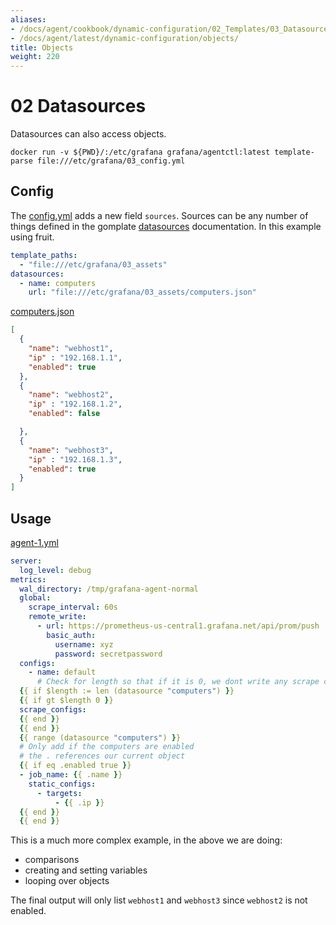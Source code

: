 ```yaml
---
aliases:
- /docs/agent/cookbook/dynamic-configuration/02_Templates/03_Datasource_and_Objects/
- /docs/agent/latest/dynamic-configuration/objects/
title: Objects
weight: 220
---
```


# 02 Datasources

Datasources can also access objects.

`docker run -v ${PWD}/:/etc/grafana grafana/agentctl:latest template-parse file:///etc/grafana/03_config.yml`


## Config

The [config.yml](https://github.com/grafana/agent/blob/main/docs/sources/cookbook/dynamic-configuration/02_Templates/02_config.yml) adds a new field `sources`. Sources can be any number of things defined in the gomplate [datasources](https://docs.gomplate.ca/datasources/) documentation. In this example using fruit.

```yaml
template_paths:
  - "file:///etc/grafana/03_assets"
datasources:
  - name: computers
    url: "file:///etc/grafana/03_assets/computers.json"
```

[computers.json](https://github.com/grafana/agent/blob/main/docs/sources/cookbook/dynamic-configuration/02_Templates/03_assets/computers.json)

```json
[
  {
    "name": "webhost1",
    "ip" : "192.168.1.1",
    "enabled": true
  },
  {
    "name": "webhost2",
    "ip" : "192.168.1.2",
    "enabled": false

  },
  {
    "name": "webhost3",
    "ip" : "192.168.1.3",
    "enabled": true
  }
]
```

## Usage

[agent-1.yml](https://github.com/grafana/agent/blob/main/docs/sources/cookbook/dynamic-configuration/02_Templates/02_assets/agent-1.yml)

```yaml
server:
  log_level: debug
metrics:
  wal_directory: /tmp/grafana-agent-normal
  global:
    scrape_interval: 60s
    remote_write:
      - url: https://prometheus-us-central1.grafana.net/api/prom/push
        basic_auth:
          username: xyz
          password: secretpassword
  configs:
    - name: default
      # Check for length so that if it is 0, we dont write any scrape configs
  {{ if $length := len (datasource "computers") }}
  {{ if gt $length 0 }}
  scrape_configs:
  {{ end }}
  {{ end }}
  {{ range (datasource "computers") }}
  # Only add if the computers are enabled
  # the . references our current object
  {{ if eq .enabled true }}
  - job_name: {{ .name }}
    static_configs:
      - targets:
          - {{ .ip }}
  {{ end }}
  {{ end }}
```

This is a much more complex example, in the above we are doing:

- comparisons
- creating and setting variables
- looping over objects

The final output will only list `webhost1` and `webhost3` since `webhost2` is not enabled.
